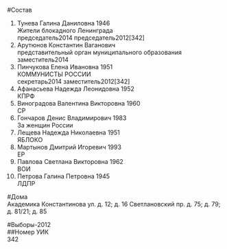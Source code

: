 #Состав  
1. Тунева Галина Даниловна 1946  
    Жители блокадного Ленинграда  
    председатель2014 председатель2012[342]  
2. Арутюнов Константин Ваганович  
    представительный орган муниципального образования  
    заместитель2014  
3. Пинчукова Елена Ивановна 1951  
    КОММУНИСТЫ РОССИИ  
    секретарь2014 заместитель2012[342]  
4. Афанасьева Надежда Леонидовна 1952  
    КПРФ  
5. Виноградова Валентина Викторовна 1960  
    СР  
6. Гончаров Денис Владимирович 1983  
    За женщин России  
7. Лещева Надежда Николаевна 1951  
    ЯБЛОКО  
8. Мартынов Дмитрий Игоревич 1993  
    ЕР  
9. Павлова Светлана Викторовна 1962  
    ВОИ  
10. Петрова Галина Петровна 1945  
    ЛДПР  
  
#Дома  
Академика Константинова ул. д. 12; д. 16 Светлановский пр. д. 75; д. 79; д. 81/21; д. 85  
  
#Выборы-2012  
##Номер УИК  
342  
